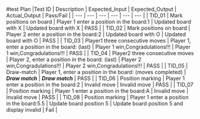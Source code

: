 #test Plan
|Test ID | Description | Expected_Input | Expected_Output | Actual_Output | Pass/Fail |
| --- | --- | --- | --- | --- | --- |
| TID_01 | Mark positions on board |	Player 1 enter a position in the board:1	| Updated board with X |	Updated board with X | PASS |
| TID_02 | Mark positions on board |	Player 2 enter a position in the board:2	| Updated board with O |	Updated board with O | PASS |
| TID_03 | Player1 three consecutive moves | Player 1, enter a position in the board: (last) | Player 1 win,Congradulations!!! | Player 1 win,Congradulations!!! | PASS |
| TID_04 | Player2 three consecutive moves | Player 2, enter a position in the board: (last) | Player 2 win,Congradulations!!! | Player 2 win,Congradulations!!! | PASS |
| TID_05 | Draw-match |	Player 1, enter a position in the board: (moves completed) | ***Draw match*** | ***Draw match*** | PASS |
| TID_06 | Position marking |	Player 1 enter a position in the board:2 | Invalid move |	Invalid move | PASS |
| TID_07 | Position marking |	Player 1 enter a position in the board:A | Invalid move | Invalid move | PASS |
| TID_08 | Position marking	| Player 1 enter a position in the board:5.5 | Update board position 5 | Update board position 5 and display invalid | Fail |
